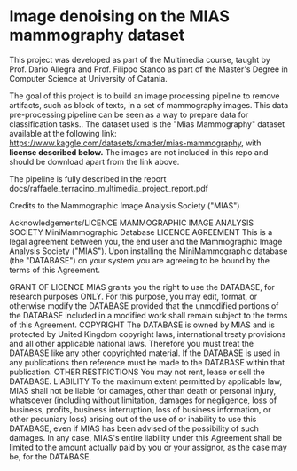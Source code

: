 # Image denoising on the MIAS mammography dataset

This project was developed as part of the Multimedia course, taught by Prof. Dario Allegra and Prof. Filippo Stanco as part of the Master's Degree in Computer Science at University of Catania.

The goal of this project is to build an image processing pipeline to remove artifacts, such as block of texts, in a set of mammography images.
This data pre-processing pipeline can be seen as a way to prepare data for classification tasks..
The dataset used is the "Mias Mammography" dataset available at the following link: https://www.kaggle.com/datasets/kmader/mias-mammography, with **license described below.**
The images are not included in this repo and should be download apart from the link above.

The pipeline is fully described in the report docs/raffaele_terracino_multimedia_project_report.pdf

Credits to the Mammographic Image Analysis Society ("MIAS")

Acknowledgements/LICENCE
MAMMOGRAPHIC IMAGE ANALYSIS SOCIETY
MiniMammographic Database
LICENCE AGREEMENT
This is a legal agreement between you, the end user and the
Mammographic Image Analysis Society ("MIAS"). Upon installing the
MiniMammographic database (the "DATABASE") on your system you are
agreeing to be bound by the terms of this Agreement.

GRANT OF LICENCE
MIAS grants you the right to use the DATABASE, for research purposes
ONLY. For this purpose, you may edit, format, or otherwise modify the
DATABASE provided that the unmodified portions of the DATABASE included
in a modified work shall remain subject to the terms of this Agreement.
COPYRIGHT
The DATABASE is owned by MIAS and is protected by United Kingdom
copyright laws, international treaty provisions and all other
applicable national laws. Therefore you must treat the DATABASE
like any other copyrighted material. If the DATABASE is used in any
publications then reference must be made to the DATABASE within that
publication.
OTHER RESTRICTIONS
You may not rent, lease or sell the DATABASE.
LIABILITY
To the maximum extent permitted by applicable law, MIAS shall not
be liable for damages, other than death or personal injury,
whatsoever (including without limitation, damages for negligence,
loss of business, profits, business interruption, loss of
business information, or other pecuniary loss) arising out of the
use of or inability to use this DATABASE, even if MIAS has been
advised of the possibility of such damages. In any case, MIAS's
entire liability under this Agreement shall be limited to the
amount actually paid by you or your assignor, as the case may be,
for the DATABASE.
